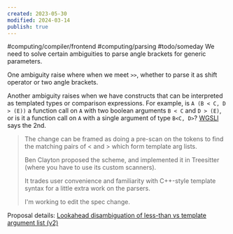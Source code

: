```yaml
---
created: 2023-05-30
modified: 2024-03-14
publish: true
---
```


#computing/compiler/frontend #computing/parsing  #todo/someday 
We need to solve certain ambiguities to parse angle brackets for generic parameters.

One ambiguity raise where when we meet `>>`, whether to parse it as shift operator or two angle brackets.

Another ambiguity raises when we have constructs that can be interpreted as templated types or comparison expressions. For example, is `A (B < C, D > (E))` a function call on `A` with two boolean arguments `B < C` and `D > (E)`, or is it a function call on `A` with a single argument of type `B<C, D>`? [WGSLl](https://mastodon.gamedev.place/@dneto/109801892099938143) says the 2nd.


> The change can be framed as doing a pre-scan on the tokens to find the matching pairs of < and > which form template arg lists.
> 
> Ben Clayton proposed the scheme, and implemented it in Treesitter (where you have to use its custom scanners). 
> 
> It trades user convenience and familiarity with C++-style template syntax for a little extra work on the parsers.
> 
> I'm working to edit the spec change.

Proposal details: [Lookahead disambiguation of less-than vs template argument list (v2)](https://github.com/gpuweb/gpuweb/issues/3770)
